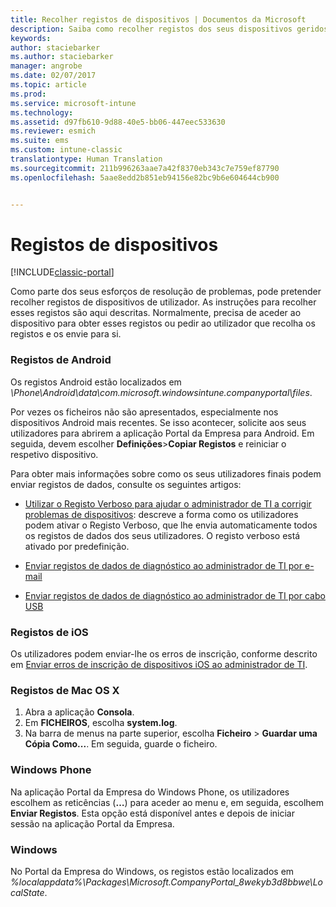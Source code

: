 ```yaml
---
title: Recolher registos de dispositivos | Documentos da Microsoft
description: Saiba como recolher registos dos seus dispositivos geridos.
keywords: 
author: staciebarker
ms.author: staciebarker
manager: angrobe
ms.date: 02/07/2017
ms.topic: article
ms.prod: 
ms.service: microsoft-intune
ms.technology: 
ms.assetid: d97fb610-9d88-40e5-bb06-447eec533630
ms.reviewer: esmich
ms.suite: ems
ms.custom: intune-classic
translationtype: Human Translation
ms.sourcegitcommit: 211b996263aae7a42f8370eb343c7e759ef87790
ms.openlocfilehash: 5aae8edd2b851eb94156e82bc9b6e604644cb900


---
```


# <a name="device-logs"></a>Registos de dispositivos

[!INCLUDE[classic-portal](../includes/classic-portal.md)]

Como parte dos seus esforços de resolução de problemas, pode pretender recolher registos de dispositivos de utilizador. As instruções para recolher esses registos são aqui descritas. Normalmente, precisa de aceder ao dispositivo para obter esses registos ou pedir ao utilizador que recolha os registos e os envie para si.

### <a name="android-logs"></a>Registos de Android
Os registos Android estão localizados em *<Android Device>\Phone\Android\data\com.microsoft.windowsintune.companyportal\files*.

Por vezes os ficheiros não são apresentados, especialmente nos dispositivos Android mais recentes. Se isso acontecer, solicite aos seus utilizadores para abrirem a aplicação Portal da Empresa para Android. Em seguida, devem escolher **Definições**>**Copiar Registos** e reiniciar o respetivo dispositivo.

Para obter mais informações sobre como os seus utilizadores finais podem enviar registos de dados, consulte os seguintes artigos:

- [Utilizar o Registo Verboso para ajudar o administrador de TI a corrigir problemas de dispositivos](/intune/enduser/use-verbose-logging-to-help-your-it-administrator-fix-device-issues-android): descreve a forma como os utilizadores podem ativar o Registo Verboso, que lhe envia automaticamente todos os registos de dados dos seus utilizadores. O registo verboso está ativado por predefinição.

- [Enviar registos de dados de diagnóstico ao administrador de TI por e-mail](/intune/enduser/send-logs-to-your-it-admin-by-email-android)

- [Enviar registos de dados de diagnóstico ao administrador de TI por cabo USB](/intune/enduser/send-diagnostic-data-logs-to-your-it-administrator-using-a-usb-cable-android)

### <a name="ios-logs"></a>Registos de iOS

Os utilizadores podem enviar-lhe os erros de inscrição, conforme descrito em [Enviar erros de inscrição de dispositivos iOS ao administrador de TI](/intune/enduser/send-errors-to-your-it-admin-ios).

### <a name="mac-os-x-logs"></a>Registos de Mac OS X

1. Abra a aplicação **Consola**.
2. Em **FICHEIROS**, escolha **system.log**.
3. Na barra de menus na parte superior, escolha **Ficheiro** > **Guardar uma Cópia Como...**. Em seguida, guarde o ficheiro.

### <a name="windows-phone"></a>Windows Phone

Na aplicação Portal da Empresa do Windows Phone, os utilizadores escolhem as reticências (**…**) para aceder ao menu e, em seguida, escolhem **Enviar Registos**. Esta opção está disponível antes e depois de iniciar sessão na aplicação Portal da Empresa.

### <a name="windows"></a>Windows

No Portal da Empresa do Windows, os registos estão localizados em *%localappdata%\Packages\Microsoft.CompanyPortal_8wekyb3d8bbwe\LocalState*.



<!--HONumber=Feb17_HO2-->


